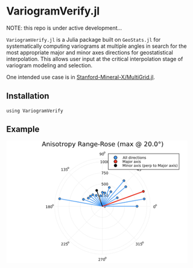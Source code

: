 # VariogramVerify.jl

NOTE: this repo is under active development...

`VariogramVerify.jl` is a Julia package built on `GeoStats.jl` for systematically computing variograms at multiple angles in search for the most appropriate major and minor axes directions for geostatistical interpolation.  This allows user input at the critical interpolation stage of variogram modeling and selection.

One intended use case is in  [Stanford-Mineral-X/MultiGrid.jl](https://github.com/Stanford-Mineral-X/MultiGrid.jl).

## Installation
```
using VariogramVerify
```

## Example
<img src="assets/VariogramVerify_ex.png" alt="Example" width="480px" />
